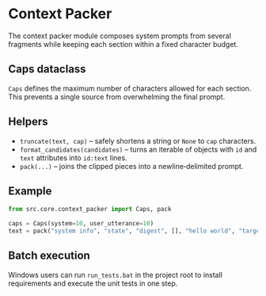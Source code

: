 # Context Packer

The context packer module composes system prompts from several fragments while
keeping each section within a fixed character budget.

## Caps dataclass
`Caps` defines the maximum number of characters allowed for each section.  This
prevents a single source from overwhelming the final prompt.

## Helpers
- `truncate(text, cap)` – safely shortens a string or `None` to `cap`
  characters.
- `format_candidates(candidates)` – turns an iterable of objects with `id`
  and `text` attributes into `id:text` lines.
- `pack(...)` – joins the clipped pieces into a newline‑delimited prompt.

## Example
```python
from src.core.context_packer import Caps, pack

caps = Caps(system=10, user_utterance=10)
text = pack("system info", "state", "digest", [], "hello world", "target", caps)
```

## Batch execution
Windows users can run `run_tests.bat` in the project root to install
requirements and execute the unit tests in one step.
